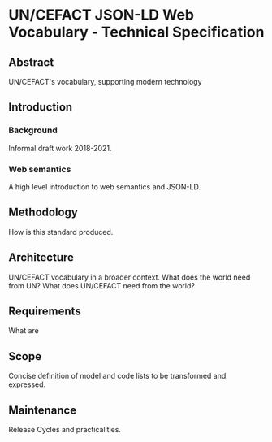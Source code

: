 # UN/CEFACT JSON-LD Web Vocabulary - Technical Specification

## Abstract
UN/CEFACT's vocabulary, supporting modern technology

## Introduction

### Background
Informal draft work 2018-2021.  

### Web semantics 
A high level introduction to web semantics and JSON-LD. 

## Methodology
How is this standard produced.

## Architecture
UN/CEFACT vocabulary in a broader context. What does the world need from UN? What does UN/CEFACT need from the world? 

## Requirements
What are 

## Scope
Concise definition of model and code lists to be transformed and expressed. 

## Maintenance
Release Cycles and practicalities.




